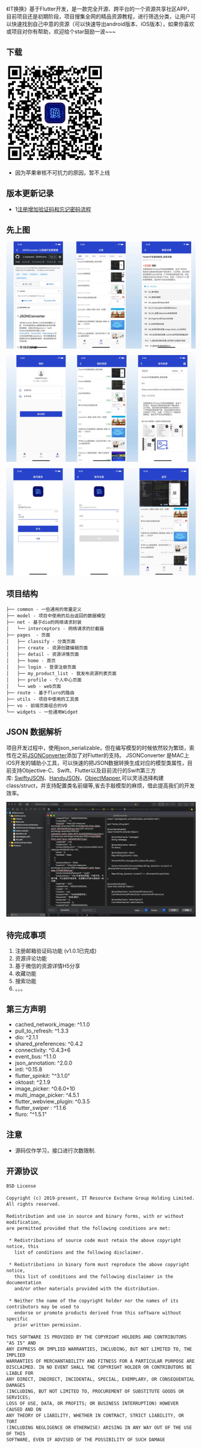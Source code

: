 《IT换换》基于Flutter开发，是一款完全开源、跨平台的一个资源共享社区APP，目前项目还是初期阶段，项目搜集全网的精品资源教程，进行筛选分类，让用户可以快速找到自己中意的资源（可以快速导出android版本、iOS版本），如果你喜欢或项目对你有帮助，欢迎给个star鼓励一波~~~

## 下载
![android 下载二维码](screenshots/apk_download.png)

* 因为苹果审核不可抗力的原因，暂不上线

## 版本更新记录
* 1[注册增加验证码和忘记密码流程](https://www.jianshu.com/p/84393a45935f)
## 先上图
![1.png](screenshots/1.jpg)

![2.png](screenshots/2.jpg)

![3.png](screenshots/3.jpg)

## 项目结构
```
├── common - 一些通用的常量定义
├── model - 项目中使用的后台返回的数据模型
├── net - 基于dio的网络请求封装
│   └── interceptors - 网络请求的拦截器
├── pages  - 页面
│   ├── classify - 分类页面
│   ├── create - 资源创建编辑页面
│   ├── detail - 资源详情页面
│   ├── home - 首页
│   ├── login - 登录注册页面
│   ├── my_product_list - 我发布资源列表页面
│   ├── profile - 个人中心页面
│   └── web - web页面
├── route - 基于fluro的路由
├── utils - 项目中使用的工具类
├── vo - 前端页面组合的VO
└── widgets - 一些通用Widget
```

## JSON 数据解析
项目开发过程中，使用json_serializable，但在编写模型的时候依然较为繁琐，索性在之前[JSONConverter](https://github.com/iosyaowei/JSONConverter)添加了对Flutter的支持。
JSONConverter 是MAC上iOS开发的辅助小工具，可以快速的把JSON数据转换生成对应的模型类属性，目前支持Objective-C、Swift、Flutter以及目前流行的Swift第三方库: [SwiftyJSON](https://github.com/SwiftyJSON/SwiftyJSON)、[HandyJSON](https://github.com/alibaba/HandyJSON)，[ObjectMapper](https://github.com/Hearst-DD/ObjectMapper),可以灵活选择构建class/struct，并支持配置类名前缀等,省去手敲模型的麻烦，借此提高我们的开发效率。

![4.png](screenshots/4.png)

## 待完成事项
1. 注册邮箱验证码功能 (v1.0.1已完成)
2. 资源评论功能
3. 基于微信的资源详情H5分享
4. 收藏功能
5. 搜索功能
6. 。。。

## 第三方声明
*  cached_network_image: ^1.1.0
*  pull_to_refresh: ^1.3.3
*  dio: ^2.1.1
*  shared_preferences: ^0.4.2
*  connectivity: ^0.4.3+6
*  event_bus: ^1.1.0
*  json_annotation: ^2.0.0
*  intl: ^0.15.8
*  flutter_spinkit: "^3.1.0"
*  oktoast: ^2.1.9
*  image_picker: ^0.6.0+10
*  multi_image_picker: ^4.5.1
*  flutter_webview_plugin: ^0.3.5
*  flutter_swiper : ^1.1.6
*  fluro: "^1.5.1"

## 注意
* 源码仅作学习，接口进行次数限制.

## 开源协议
```
BSD License

Copyright (c) 2019-present, IT Resource Exchane Group Holding Limited. All rights reserved.

Redistribution and use in source and binary forms, with or without modification,
are permitted provided that the following conditions are met:

 * Redistributions of source code must retain the above copyright notice, this
   list of conditions and the following disclaimer.

 * Redistributions in binary form must reproduce the above copyright notice,
   this list of conditions and the following disclaimer in the documentation
   and/or other materials provided with the distribution.

 * Neither the name of the copyright holder nor the names of its contributors may be used to
   endorse or promote products derived from this software without specific
   prior written permission.

THIS SOFTWARE IS PROVIDED BY THE COPYRIGHT HOLDERS AND CONTRIBUTORS "AS IS" AND
ANY EXPRESS OR IMPLIED WARRANTIES, INCLUDING, BUT NOT LIMITED TO, THE IMPLIED
WARRANTIES OF MERCHANTABILITY AND FITNESS FOR A PARTICULAR PURPOSE ARE
DISCLAIMED. IN NO EVENT SHALL THE COPYRIGHT HOLDER OR CONTRIBUTORS BE LIABLE FOR
ANY DIRECT, INDIRECT, INCIDENTAL, SPECIAL, EXEMPLARY, OR CONSEQUENTIAL DAMAGES
(INCLUDING, BUT NOT LIMITED TO, PROCUREMENT OF SUBSTITUTE GOODS OR SERVICES;
LOSS OF USE, DATA, OR PROFITS; OR BUSINESS INTERRUPTION) HOWEVER CAUSED AND ON
ANY THEORY OF LIABILITY, WHETHER IN CONTRACT, STRICT LIABILITY, OR TORT
(INCLUDING NEGLIGENCE OR OTHERWISE) ARISING IN ANY WAY OUT OF THE USE OF THIS
SOFTWARE, EVEN IF ADVISED OF THE POSSIBILITY OF SUCH DAMAGE
```
